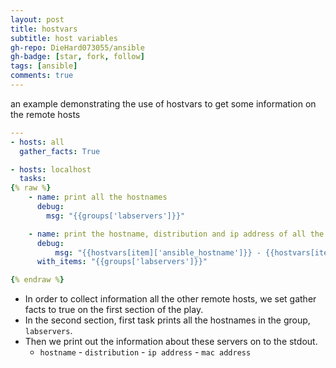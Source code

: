 ```yaml
---
layout: post
title: hostvars
subtitle: host variables
gh-repo: DieHard073055/ansible
gh-badge: [star, fork, follow]
tags: [ansible]
comments: true
---
```


an example demonstrating the use of hostvars to get some information on the remote hosts
```yaml
---
- hosts: all
  gather_facts: True

- hosts: localhost
  tasks:
{% raw %}
    - name: print all the hostnames
      debug:
        msg: "{{groups['labservers']}}"

    - name: print the hostname, distribution and ip address of all the hosts
      debug:
          msg: "{{hostvars[item]['ansible_hostname']}} - {{hostvars[item]['ansible_distribution']}} - {{hostvars[item]['ansible_eth0']['ipv4']['address']}} - {{hostvars[item]['ansible_default_ipv4']['macaddress']}}"
      with_items: "{{groups['labservers']}}"

{% endraw %}
```
* In order to collect information all the other remote hosts, we set gather facts to true on the first section of the play.
* In the second section, first task prints all the hostnames in the group, `labservers`.
* Then we print out the information about these servers on to the stdout.
    * `hostname` - `distribution` - `ip address` - `mac address`

